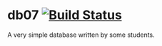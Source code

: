 # db07 [![Build Status](https://travis-ci.org/algdat/blatt-2-db07.svg?branch=develop)](https://travis-ci.org/algdat/blatt-2-db07)

A very simple database written by some students.

